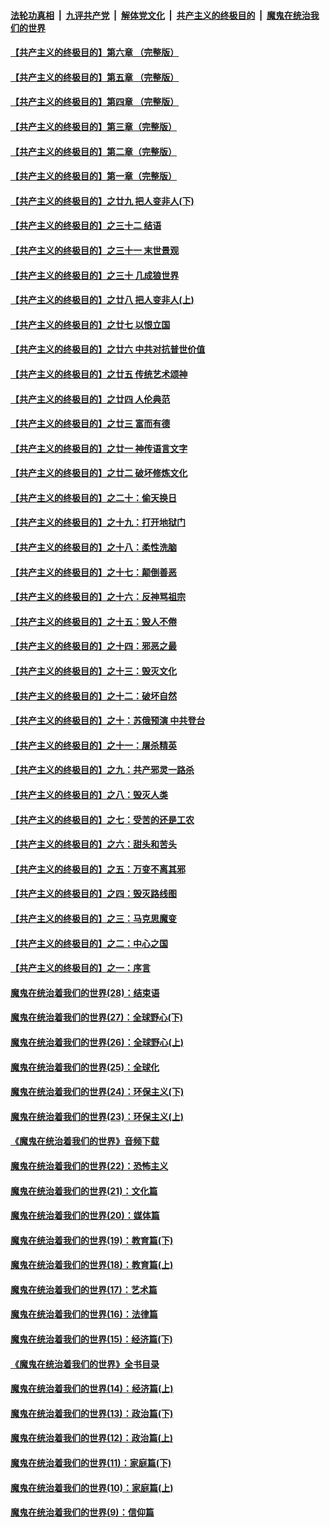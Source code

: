 ####  [法轮功真相](../../../../basic/blob/master/README.md?t=04240231) &nbsp;|&nbsp; [九评共产党](../../../../9ping.md/blob/master/README.md?t=04240231) &nbsp;|&nbsp; [解体党文化](../../../../jtdwh.md/blob/master/README.md?t=04240231)  &nbsp;|&nbsp; [共产主义的终极目的](../../../../gczydzjmd.md/blob/master/README.md?t=04240231) &nbsp;|&nbsp; [魔鬼在统治我们的世界](../../../../mgztzwmdsj.md/blob/master/README.md?t=04240231) 

#### [【共产主义的终极目的】第六章 （完整版）](../pages/nsc422/n11428913.md?t=04240231) 

#### [【共产主义的终极目的】第五章 （完整版）](../pages/nsc422/n11428912.md?t=04240231) 

#### [【共产主义的终极目的】第四章 （完整版）](../pages/nsc422/n11428907.md?t=04240231) 

#### [【共产主义的终极目的】第三章（完整版）](../pages/nsc422/n11428848.md?t=04240231) 

#### [【共产主义的终极目的】第二章（完整版）](../pages/nsc422/n11428831.md?t=04240231) 

#### [【共产主义的终极目的】第一章（完整版）](../pages/nsc422/n11417651.md?t=04240231) 

#### [【共产主义的终极目的】之廿九 把人变非人(下)](../pages/nsc422/n11344140.md?t=04240231) 

#### [【共产主义的终极目的】之三十二 结语](../pages/nsc422/n11360535.md?t=04240231) 

#### [【共产主义的终极目的】之三十一 末世景观](../pages/nsc422/n11351129.md?t=04240231) 

#### [【共产主义的终极目的】之三十 几成狼世界](../pages/nsc422/n11348280.md?t=04240231) 

#### [【共产主义的终极目的】之廿八 把人变非人(上)](../pages/nsc422/n11340492.md?t=04240231) 

#### [【共产主义的终极目的】之廿七 以恨立国](../pages/nsc422/n11336944.md?t=04240231) 

#### [【共产主义的终极目的】之廿六 中共对抗普世价值](../pages/nsc422/n11324785.md?t=04240231) 

#### [【共产主义的终极目的】之廿五 传统艺术颂神](../pages/nsc422/n11296396.md?t=04240231) 

#### [【共产主义的终极目的】之廿四 人伦典范](../pages/nsc422/n11296397.md?t=04240231) 

#### [【共产主义的终极目的】之廿三 富而有德](../pages/nsc422/n11283598.md?t=04240231) 

#### [【共产主义的终极目的】之廿一 神传语言文字](../pages/nsc422/n11263265.md?t=04240231) 

#### [【共产主义的终极目的】之廿二 破坏修炼文化](../pages/nsc422/n11245728.md?t=04240231) 

#### [【共产主义的终极目的】之二十：偷天换日](../pages/nsc422/n11238846.md?t=04240231) 

#### [【共产主义的终极目的】之十九：打开地狱门](../pages/nsc422/n11206376.md?t=04240231) 

#### [【共产主义的终极目的】之十八：柔性洗脑](../pages/nsc422/n11199994.md?t=04240231) 

#### [【共产主义的终极目的】之十七：颠倒善恶](../pages/nsc422/n11179782.md?t=04240231) 

#### [【共产主义的终极目的】之十六：反神骂祖宗](../pages/nsc422/n11166798.md?t=04240231) 

#### [【共产主义的终极目的】之十五：毁人不倦](../pages/nsc422/n11166792.md?t=04240231) 

#### [【共产主义的终极目的】之十四：邪恶之最](../pages/nsc422/n11150249.md?t=04240231) 

#### [【共产主义的终极目的】之十三：毁灭文化](../pages/nsc422/n11135227.md?t=04240231) 

#### [【共产主义的终极目的】之十二：破坏自然](../pages/nsc422/n11135214.md?t=04240231) 

#### [【共产主义的终极目的】之十：苏俄预演 中共登台](../pages/nsc422/n11118424.md?t=04240231) 

#### [【共产主义的终极目的】之十一：屠杀精英](../pages/nsc422/n11118442.md?t=04240231) 

#### [【共产主义的终极目的】之九：共产邪灵一路杀](../pages/nsc422/n11114139.md?t=04240231) 

#### [【共产主义的终极目的】之八：毁灭人类](../pages/nsc422/n11108503.md?t=04240231) 

#### [【共产主义的终极目的】之七：受苦的还是工农](../pages/nsc422/n11101809.md?t=04240231) 

#### [【共产主义的终极目的】之六：甜头和苦头](../pages/nsc422/n11096971.md?t=04240231) 

#### [【共产主义的终极目的】之五：万变不离其邪](../pages/nsc422/n11091285.md?t=04240231) 

#### [【共产主义的终极目的】之四：毁灭路线图](../pages/nsc422/n11086284.md?t=04240231) 

#### [【共产主义的终极目的】之三：马克思魔变](../pages/nsc422/n11061941.md?t=04240231) 

#### [【共产主义的终极目的】之二：中心之国](../pages/nsc422/n11047728.md?t=04240231) 

#### [【共产主义的终极目的】之一：序言](../pages/nsc422/n11086077.md?t=04240231) 

#### [魔鬼在统治着我们的世界(28)：结束语](../pages/nsc422/n10936246.md?t=04240231) 

#### [魔鬼在统治着我们的世界(27)：全球野心(下)](../pages/nsc422/n10928319.md?t=04240231) 

#### [魔鬼在统治着我们的世界(26)：全球野心(上)](../pages/nsc422/n10900318.md?t=04240231) 

#### [魔鬼在统治着我们的世界(25)：全球化](../pages/nsc422/n10788205.md?t=04240231) 

#### [魔鬼在统治着我们的世界(24)：环保主义(下)](../pages/nsc422/n10695307.md?t=04240231) 

#### [魔鬼在统治着我们的世界(23)：环保主义(上)](../pages/nsc422/n10688613.md?t=04240231) 

#### [《魔鬼在统治着我们的世界》音频下载](../pages/nsc422/n10635553.md?t=04240231) 

#### [魔鬼在统治着我们的世界(22)：恐怖主义](../pages/nsc422/n10614727.md?t=04240231) 

#### [魔鬼在统治着我们的世界(21)：文化篇](../pages/nsc422/n10597706.md?t=04240231) 

#### [魔鬼在统治着我们的世界(20)：媒体篇](../pages/nsc422/n10586579.md?t=04240231) 

#### [魔鬼在统治着我们的世界(19)：教育篇(下)](../pages/nsc422/n10564808.md?t=04240231) 

#### [魔鬼在统治着我们的世界(18)：教育篇(上)](../pages/nsc422/n10526970.md?t=04240231) 

#### [魔鬼在统治着我们的世界(17)：艺术篇](../pages/nsc422/n10499093.md?t=04240231) 

#### [魔鬼在统治着我们的世界(16)：法律篇](../pages/nsc422/n10485969.md?t=04240231) 

#### [魔鬼在统治着我们的世界(15)：经济篇(下)](../pages/nsc422/n10469975.md?t=04240231) 

#### [《魔鬼在统治着我们的世界》全书目录](../pages/nsc422/n10464261.md?t=04240231) 

#### [魔鬼在统治着我们的世界(14)：经济篇(上)](../pages/nsc422/n10457370.md?t=04240231) 

#### [魔鬼在统治着我们的世界(13)：政治篇(下)](../pages/nsc422/n10448270.md?t=04240231) 

#### [魔鬼在统治着我们的世界(12)：政治篇(上)](../pages/nsc422/n10444576.md?t=04240231) 

#### [魔鬼在统治着我们的世界(11)：家庭篇(下)](../pages/nsc422/n10440961.md?t=04240231) 

#### [魔鬼在统治着我们的世界(10)：家庭篇(上)](../pages/nsc422/n10435448.md?t=04240231) 

#### [魔鬼在统治着我们的世界(9)：信仰篇](../pages/nsc422/n10432159.md?t=04240231) 

